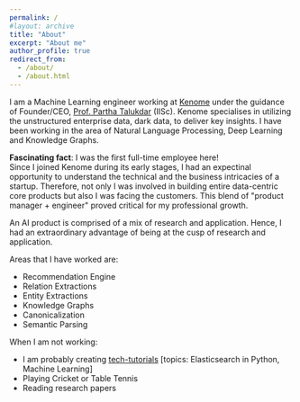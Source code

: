 ```yaml
---
permalink: /
#layout: archive
title: "About"
excerpt: "About me"
author_profile: true
redirect_from:
  - /about/
  - /about.html
---
```


I am a Machine Learning engineer working at [Kenome](https://www.kenome.io) under the guidance of Founder/CEO, [Prof. Partha Talukdar](http://talukdar.net/) (IISc). Kenome specialises in utilizing the unstructured enterprise data, dark data, to deliver key insights. I have been working in the area of Natural Language Processing, Deep Learning and Knowledge Graphs.

**Fascinating fact**: I was the first full-time employee here!<br>
Since I joined Kenome during its early stages, I had an expectinal opportunity to understand the technical and the business intricacies of a startup. Therefore, not only I was involved in building entire data-centric core products but also I was facing the customers. This blend of "product manager + engineer" proved critical for my professional growth. 

An AI product is comprised of a mix of research and application. Hence, I had an extraordinary advantage of being at the cusp of research and application.

Areas that I have worked are: 
* Recommendation Engine
* Relation Extractions
* Entity Extractions
* Knowledge Graphs
* Canonicalization
* Semantic Parsing


When I am not working:
* I am probably creating [tech-tutorials](https://www.youtube.com/channel/UC3rbe5hUTUIAck6j9IwFLGw/playlists?view_as=subscriber_+videos) [topics: Elasticsearch in Python, Machine Learning]
* Playing Cricket or Table Tennis
* Reading research papers
